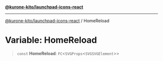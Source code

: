 [**@kurone-kito/launchpad-icons-react**](../README.md)

***

[@kurone-kito/launchpad-icons-react](../globals.md) / HomeReload

# Variable: HomeReload

> `const` **HomeReload**: `FC`\<`SVGProps`\<`SVGSVGElement`\>\>
